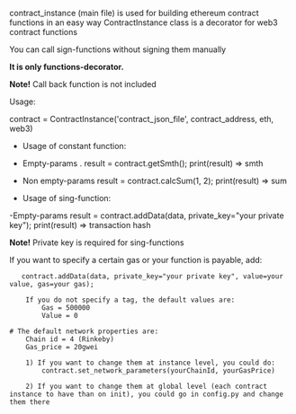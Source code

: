 
contract_instance (main file) is used for building ethereum contract functions in an easy way
ContractInstance class is a decorator for web3 contract functions

You can call sign-functions without signing them manually

**It is only functions-decorator.** 

**Note!** Call back function is not included 

Usage\:

  contract = ContractInstance('contract_json_file', contract_address, eth, web3)
    
  * Usage of constant function:
    
   - Empty-params .
    result = contract.getSmth();
    print(result) => smth

   - Non empty-params 
    result = contract.calcSum(1, 2);
    print(result) => sum

   * Usage of sing-function:
    
   -Empty-params
    result = contract.addData(data, private_key="your private key");
    print(result) => transaction hash

       

   **Note!** Private key is required for sing-functions
    
   If you want to specify a certain gas or your function is payable, add: 
        
       contract.addData(data, private_key="your private key", value=your value, gas=your gas);

        If you do not specify a tag, the default values are:
            Gas = 500000
            Value = 0

    # The default network properties are:
        Chain id = 4 (Rinkeby)
        Gas_price = 20gwei

        1) If you want to change them at instance level, you could do:
            contract.set_network_parameters(yourChainId, yourGasPrice)

        2) If you want to change them at global level (each contract instance to have than on init), you could go in config.py and change them there
